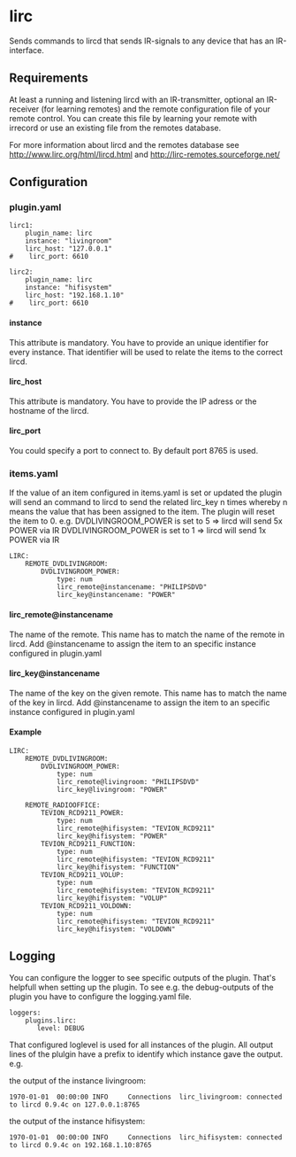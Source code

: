 # lirc

Sends commands to lircd that sends IR-signals to any device that has an IR-interface.

## Requirements

At least a running and listening lircd with an IR-transmitter, optional an IR-receiver (for learning remotes) and the remote configuration
file of your remote control. You can create this file by learning your remote with irrecord or use an existing file from the remotes database.

For more information about lircd and the remotes database see http://www.lirc.org/html/lircd.html and http://lirc-remotes.sourceforge.net/


## Configuration

### plugin.yaml

```
lirc1:
    plugin_name: lirc
    instance: "livingroom"
    lirc_host: "127.0.0.1"
#    lirc_port: 6610

lirc2:
    plugin_name: lirc
    instance: "hifisystem"
    lirc_host: "192.168.1.10"
#    lirc_port: 6610
```

#### instance
This attribute is mandatory. You have to provide an unique identifier for every instance. That identifier will be used to relate the items to the
correct lircd.

#### lirc_host
This attribute is mandatory. You have to provide the IP adress or the hostname of the lircd.

#### lirc_port
You could specify a port to connect to. By default port 8765 is used.


### items.yaml

If the value of an item configured in items.yaml is set or updated the plugin will send an command to lircd to send the related lirc_key n times
whereby n means the value that has been assigned to the item. The plugin will reset the item to 0.
e.g. DVDLIVINGROOM_POWER is set to 5  => lircd will send 5x POWER via IR
     DVDLIVINGROOM_POWER is set to 1  => lircd will send 1x POWER via IR


```
LIRC:
    REMOTE_DVDLIVINGROOM:
        DVDLIVINGROOM_POWER:
            type: num
            lirc_remote@instancename: "PHILIPSDVD"
            lirc_key@instancename: "POWER"
```

#### lirc_remote@instancename
The name of the remote. This name has to match the name of the remote in lircd.
Add @instancename to assign the item to an specific instance configured in plugin.yaml

#### lirc_key@instancename
The name of the key on the given remote. This name has to match the name of the key in lircd.
Add @instancename to assign the item to an specific instance configured in plugin.yaml

#### Example
```
LIRC:
    REMOTE_DVDLIVINGROOM:
        DVDLIVINGROOM_POWER:
            type: num
            lirc_remote@livingroom: "PHILIPSDVD"
            lirc_key@livingroom: "POWER"

    REMOTE_RADIOOFFICE:
        TEVION_RCD9211_POWER:
            type: num
            lirc_remote@hifisystem: "TEVION_RCD9211"
            lirc_key@hifisystem: "POWER"
        TEVION_RCD9211_FUNCTION:
            type: num
            lirc_remote@hifisystem: "TEVION_RCD9211"
            lirc_key@hifisystem: "FUNCTION"
        TEVION_RCD9211_VOLUP:
            type: num
            lirc_remote@hifisystem: "TEVION_RCD9211"
            lirc_key@hifisystem: "VOLUP"
        TEVION_RCD9211_VOLDOWN:
            type: num
            lirc_remote@hifisystem: "TEVION_RCD9211"
            lirc_key@hifisystem: "VOLDOWN"
```

## Logging

You can configure the logger to see specific outputs of the plugin. That's helpfull when setting up the plugin. To see e.g. the debug-outputs of
the plugin you have to configure the logging.yaml file. 


```
loggers:
    plugins.lirc:
       level: DEBUG
```

That configured loglevel is used for all instances of the plugin. All output lines of the plulgin have a prefix to identify which instance gave the output.
e.g. 

the output of the instance livingroom:
```
1970-01-01  00:00:00 INFO     Connections  lirc_livingroom: connected to lircd 0.9.4c on 127.0.0.1:8765
```

the output of the instance hifisystem:
```
1970-01-01  00:00:00 INFO     Connections  lirc_hifisystem: connected to lircd 0.9.4c on 192.168.1.10:8765
```
